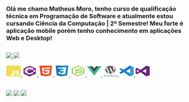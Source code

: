 ### Olá me chamo Matheus Moro, tenho curso de qualificação técnica em Programação de Software e atualmente estou cursando Ciência da Computação | 2º Semestre! Meu forte é aplicação mobile porém tenho conhecimento em aplicações Web e Desktop! 
##

<link rel="stylesheet" href="https://cdn.jsdelivr.net/gh/devicons/devicon@v2.15.1/devicon.min.css">
<div>
  <a href="https://github.com/MatheusMoroRuiz">
  <img height="180em" src="https://github-readme-stats.vercel.app/api?username=MatheusMoroRuiz&show_icons=true&theme=radical">
  <img height="180em" src="https://github-readme-stats.vercel.app/api/top-langs/?username=MatheusMoroRuiz&layout=compact&theme=radical">
</div>

<div style="display: inline_block"><br> 
   <img align"center" alt"Moro-Js" height="30" width="40" src="https://raw.githubusercontent.com/devicons/devicon/master/icons/javascript/javascript-plain.svg">
   <img align"center" alt"Moro-Csharp" height="30" width="40" src="https://raw.githubusercontent.com/devicons/devicon/master/icons/csharp/csharp-original.svg">
   <img align"center" alt"Moro-HTML" height="30" width="40" src="https://raw.githubusercontent.com/devicons/devicon/master/icons/html5/html5-original.svg">
   <img align"center" alt"Moro-CSS" height="30" width="40" src="https://raw.githubusercontent.com/devicons/devicon/master/icons/css3/css3-original.svg">
   <img align"center" alt"Moro-NodeJS" height="30" width="40" src="https://raw.githubusercontent.com/devicons/devicon/master/icons/nodejs/nodejs-original.svg">
   <img align"center" alt"Moro-Vue" height="30" width="40" src="https://raw.githubusercontent.com/devicons/devicon/master/icons/vuejs/vuejs-original.svg">
  <img align"center" alt"Moro-WordPress" height="30" width="40" src="https://raw.githubusercontent.com/devicons/devicon/master/icons/wordpress/wordpress-original.svg">
  <img align"center" alt"Moro-VScode" height="30" width="40" src="https://github.com/devicons/devicon/blob/master/icons/vscode/vscode-original.svg">
  <img align"center" alt"Moro-VStudio" height="30" width="40" src="https://raw.githubusercontent.com/devicons/devicon/master/icons/visualstudio/visualstudio-plain.svg">
</div>
  <br>
<div style="display: inline_block"> <br>
    <a href="https://www.instagram.com/matheus_moro03" target="_blank">
      <img src="https://img.shields.io/badge/-Instagram-%23E4405F?style=for-the-badge&logo=instagram&logoColor=white" target="_blank"></a>
    <a href="https://www.linkedin.com/in/matheus-moro-a3a571203/" target="_blank">
      <img src="https://img.shields.io/badge/LinkedIn-0077B5?style=for-the-badge&logo=linkedin&logoColor=white" target="_blank"></a> 
    <a href = "matheusfigter@gmail.com">
      <img src="https://img.shields.io/badge/Gmail-D14836?style=for-the-badge&logo=gmail&logoColor=white" target="_blank"></a>
</div>
